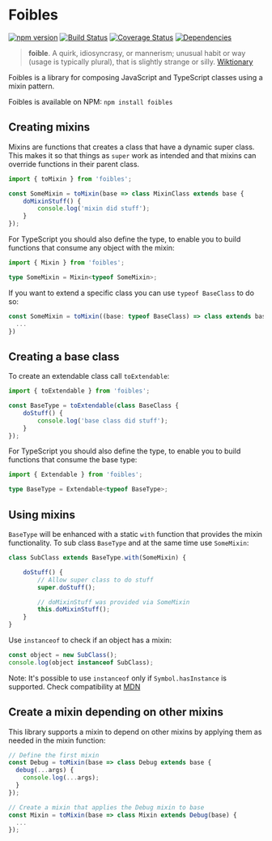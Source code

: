 # Foibles

[![npm version](https://badge.fury.io/js/foibles.svg)](https://badge.fury.io/js/foibles)
[![Build Status](https://travis-ci.org/aholstenson/foibles.svg?branch=master)](https://travis-ci.org/aholstenson/foibles)
[![Coverage Status](https://coveralls.io/repos/aholstenson/foibles/badge.svg)](https://coveralls.io/github/aholstenson/foibles)
[![Dependencies](https://david-dm.org/aholstenson/foibles.svg)](https://david-dm.org/aholstenson/foibles)

> **foible**. A quirk, idiosyncrasy, or mannerism; unusual habit or way (usage is typically plural), that is slightly strange or silly. [Wiktionary](https://en.wiktionary.org/wiki/foible)

Foibles is a library for composing JavaScript and TypeScript classes using
a mixin pattern.

Foibles is available on NPM: `npm install foibles`

## Creating mixins

Mixins are functions that creates a class that have a dynamic super class. This
makes it so that things as `super` work as intended and that mixins can override
functions in their parent class.

```javascript
import { toMixin } from 'foibles';

const SomeMixin = toMixin(base => class MixinClass extends base {
	doMixinStuff() {
		console.log('mixin did stuff');
	}
});
```

For TypeScript you should also define the type, to enable you to build 
functions that consume any object with the mixin:

```typescript
import { Mixin } from 'foibles';

type SomeMixin = Mixin<typeof SomeMixin>;
```

If you want to extend a specific class you can use `typeof BaseClass` to do so:

```typescript
const SomeMixin = toMixin((base: typeof BaseClass) => class extends base {
  ...
})
```

## Creating a base class

To create an extendable class call `toExtendable`:

```javascript
import { toExtendable } from 'foibles';

const BaseType = toExtendable(class BaseClass {
	doStuff() {
		console.log('base class did stuff');
	}
});
```

For TypeScript you should also define the type, to enable you to build 
functions that consume the base type:

```typescript
import { Extendable } from 'foibles';

type BaseType = Extendable<typeof BaseType>;
```

## Using mixins

`BaseType` will be enhanced with a static `with` function that provides
the mixin functionality. To sub class `BaseType` and at the same time
use `SomeMixin`:

```javascript
class SubClass extends BaseType.with(SomeMixin) {

	doStuff() {
		// Allow super class to do stuff
		super.doStuff();

		// doMixinStuff was provided via SomeMixin
		this.doMixinStuff();
	}
}
```

Use `instanceof` to check if an object has a mixin:

```javascript
const object = new SubClass();
console.log(object instanceof SubClass);
```

Note: It's possible to use `instanceof` only if `Symbol.hasInstance` is supported.
Check compatibility at [MDN](https://developer.mozilla.org/en-US/docs/Web/JavaScript/Reference/Global_Objects/Symbol/hasInstance)

## Create a mixin depending on other mixins

This library supports a mixin to depend on other mixins by applying them as
needed in the mixin function:

```javascript
// Define the first mixin
const Debug = toMixin(base => class Debug extends base {
  debug(...args) {
    console.log(...args);
  }
});

// Create a mixin that applies the Debug mixin to base
const Mixin = toMixin(base => class Mixin extends Debug(base) {
  ...
});
```
